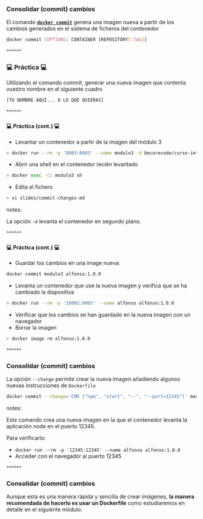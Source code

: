 ### Consolidar (commit) cambios

El comando **[`docker commit`]()** genera una imagen nueva a partir de los cambios generados en el sistema de ficheros
del contenedor

```bash
docker commit [OPTIONS] CONTAINER [REPOSITORY[:TAG]]
```

^^^^^^

### 💻 Práctica 💻

Utilizando el comando commit, generar una nueva imagen que contenta vuestro nombre en el siguiente cuadro

```bash
[TU NOMBRE AQUÍ... O LO QUE QUIERAS]
```

^^^^^^

#### 💻 Práctica (cont.) 💻

* Levantar un contenedor a partir de la imagen del módulo 3

```bash
> docker run --rm -p '8003:8003' --name modulo3 -d becorecode/curso-intro-docker-modulo-3
```

* Abrir una shell en el contenedor recién levantado

```bash
> docker exec -ti modulo3 sh
```

* Edita el fichero 

```bash
> vi slides/commit-changes-md
```

notes: 

La opción `-d` levanta el contenedor en segundo plano.

^^^^^^

#### 💻 Práctica (cont.) 💻

* Guardar los cambios en una image nueva:

```bash
docker commit modulo3 alfonso:1.0.0
```

* Levanta un contenedor que use la nueva imagen y verifica que se ha cambiado la diapositiva

```bash
> docker run --rm -p '10003:8003' --name alfonso alfonso:1.0.0
```

* Verificar que los cambios se han guardado en la nueva imagen con un navegador
* Borrar la imagen

```bash 
> docker image rm alfonso:1.0.0
```

^^^^^^

### Consolidar (commit) cambios

La opción `--change` permite crear la nueva imagen añadiendo algunos nuevas instrucciones de  `Dockerfile`

```bash
docker commit --change='CMD ["npm", "start", "--", "--port=12345"]' modulo3 alfonso:1.0.0
```

notes:

Este comando crea una nueva imagen en la que el contenedor levanta la aplicación node en el puerto 12345.

Para verificarlo:

* `docker run --rm -p '12345:12345' --name alfonso alfonso:1.0.0`
* Acceder con el navegador al puerto 12345

^^^^^^

### Consolidar (commit) cambios

Aunque esta es una manera rápida y sencilla de crear imágenes, **la manera recomendada de hacerlo es usar un Dockerfile**
como estudiaremos en detalle en el siguiente módulo.
